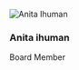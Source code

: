 ![Anita Ihuman](https://github.com/chaoss/community/blob/main/governance/board/images/anita-ihuman.jpg)

### Anita ihuman
Board Member
